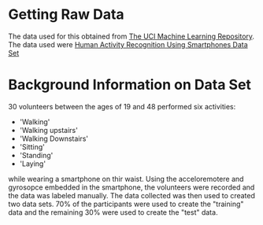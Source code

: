# Getting Raw Data

The data used for this obtained from [The UCI Machine Learning Repository](http://archive.ics.uci.edu/ml/datasets/Human+Activity+Recognition+Using+Smartphones). The data used were [Human Activity Recognition Using Smartphones Data Set](https://d396qusza40orc.cloudfront.net/getdata%2Fprojectfiles%2FUCI%20HAR%20Dataset.zip)

# Background Information on Data Set

30 volunteers between the ages of 19 and 48 performed six activities: 

* 'Walking'
* 'Walking upstairs'
* 'Walking Downstairs'
* 'Sitting'
* 'Standing'
* 'Laying'

while wearing a smartphone on thir waist. Using the acceloremotere and gyrosopce embedded in the smartphone, the volunteers were recorded and the data was labeled manually. The data collected was then used to created two data sets. 70% of the participants were used to create the "training" data and the remaining 30% were used to create the "test" data. 

